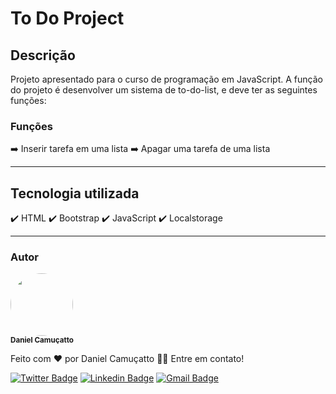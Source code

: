 # To Do Project 
## Descrição 
Projeto apresentado para o curso de programação em JavaScript. A função do projeto é desenvolver um sistema de to-do-list, e deve ter as seguintes funções: 
### Funções 
:arrow_right: Inserir tarefa em uma lista
:arrow_right: Apagar uma tarefa de uma lista 
***
## Tecnologia utilizada 
:heavy_check_mark: HTML 
:heavy_check_mark: Bootstrap 
:heavy_check_mark: JavaScript
:heavy_check_mark: Localstorage
***
### Autor

 <img style="border-radius: 50%;" src="https://avatars2.githubusercontent.com/u/60949316?s=460&u=58d5b8cccd8c3322ca588d9e198b307dec58b8d9&v=4" width="100px;" alt=""/>
 <br />
 <sub><b>Daniel Camuçatto</b></sub></a>


Feito com ❤️ por Daniel Camuçatto 👋🏽 Entre em contato!

[![Twitter Badge](https://img.shields.io/badge/-@danielcamucatto-1ca0f1?style=flat-square&labelColor=1ca0f1&logo=twitter&logoColor=white&link=https://twitter.com/danielcamucatto)](https://twitter.com/danielcamucatto) [![Linkedin Badge](https://img.shields.io/badge/-Danielcamucatto-blue?style=flat-square&logo=Linkedin&logoColor=white&link=https://www.linkedin.com/in/danielcamucatto/)](https://www.linkedin.com/in/danielcamucatto/) 
[![Gmail Badge](https://img.shields.io/badge/-daniel.camucatto@gmail.com-c14438?style=flat-square&logo=Gmail&logoColor=white&link=mailto:tgmarinho@gmail.com)](mailto:daniel.camucatto@gmail.com) 
